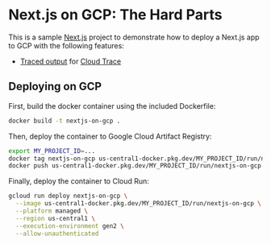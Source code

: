# Next.js on GCP: The Hard Parts

This is a sample [Next.js](https://nextjs.org/) project to demonstrate how to deploy a Next.js app to GCP with the following features:

- [Traced output](https://cloud.google.com/trace/docs/trace-output) for [Cloud Trace](https://cloud.google.com/trace)


## Deploying on GCP

First, build the docker container using the included Dockerfile:

```bash
docker build -t nextjs-on-gcp .
```

Then, deploy the container to Google Cloud Artifact Registry:

```bash
export MY_PROJECT_ID=...
docker tag nextjs-on-gcp us-central1-docker.pkg.dev/MY_PROJECT_ID/run/nextjs-on-gcp
docker push us-central1-docker.pkg.dev/MY_PROJECT_ID/run/nextjs-on-gcp
```

Finally, deploy the container to Cloud Run:

```bash
gcloud run deploy nextjs-on-gcp \
  --image us-central1-docker.pkg.dev/MY_PROJECT_ID/run/nextjs-on-gcp \
  --platform managed \
  --region us-central1 \
  --execution-environment gen2 \
  --allow-unauthenticated
```
